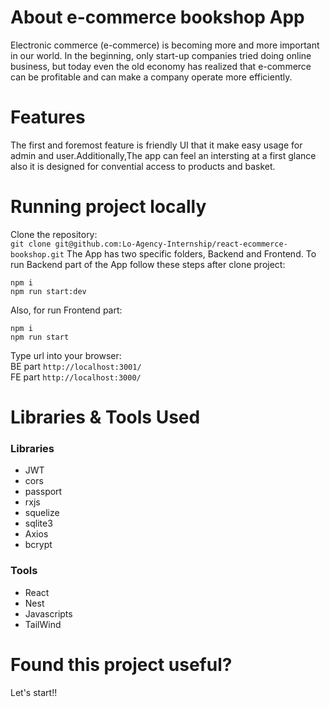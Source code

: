 # About e-commerce bookshop App
Electronic commerce (e-commerce) is becoming more and more important in our world. In the beginning, only start-up companies tried doing online business, 
but today even the old economy has realized that e-commerce can be profitable and can make a company operate more efficiently.
# Features
The first and foremost feature is friendly UI that it make easy usage for admin and user.Additionally,The app can feel an intersting at a first glance also it is designed for convential access to products and basket. 

# Running project locally
Clone the repository: <br>
```git clone git@github.com:Lo-Agency-Internship/react-ecommerce-bookshop.git```
The App has two specific folders, Backend and Frontend.
To run Backend part of the App follow these steps after clone project:
```
npm i
npm run start:dev
```

Also, for run Frontend part:
```
npm i
npm run start
```
Type url into your browser:<br>
BE part ```http://localhost:3001/``` <br>
FE part ```http://localhost:3000/```

# Libraries & Tools Used
### Libraries
* JWT
* cors
* passport
* rxjs
* squelize
* sqlite3
* Axios
* bcrypt<br>
### Tools
* React
* Nest 
* Javascripts
* TailWind

# Found this project useful?
Let's start!!
